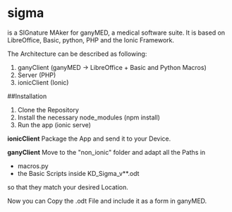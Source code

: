 # sigma
is a SIGnature MAker for ganyMED, a medical software suite. It is based on LibreOffice, Basic, python, PHP and the Ionic Framework.

The Architecture can be described as following:

1. ganyClient (ganyMED -> LibreOffice + Basic and Python Macros)
2. Server (PHP)
3. ionicClient (Ionic)

##Installation
1. Clone the Repository
2. Install the necessary node_modules (npm install)
3. Run the app (ionic serve)

**ionicClient**
Package the App and send it to your Device.

**ganyClient**
Move to the "non_ionic" folder and adapt all the Paths in

* macros.py
* the Basic Scripts inside KD_Sigma_v**.odt

so that they match your desired Location.

Now you can Copy the .odt File and include it as a form in ganyMED.
